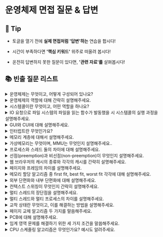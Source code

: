 # 운영체제 면접 질문 & 답변

## 🎁 Tip

- 토글을 열기 전에 **실제 면접처럼 '답변'하는** 연습을 합시다!

- 시간이 부족하다면 **'핵심 키워드'** 위주로 떠올려 봅시다!

- 온전히 답변하지 못한 질문이 있다면, **'관련 자료'를** 살펴봅시다!

## 📚 빈출 질문 리스트

<details>
<summary>운영체제는 무엇이고, 어떻게 구성되어 있나요?</summary>

### 👨🏻‍💻 **답변**

```
운영체제는 컴퓨터 하드웨어와 응용 프로그램 간의 상호작용을 관리하고 제어하여 사용자가 컴퓨터를 쉽게 다루게 해주는 인터페이스입니다.
운영체제는 크게 커널과 인터페이스로 이루어져 있습니다.
커널은 운영체제의 핵심 부분이자 시스템콜 인터페이스를 제공하며
보안, 메모리, 프로세스, 파일 시스템, I/O 디바이스, I/O 요청 관리 등 운영체제의 중추적인 역할을 합니다.
그리고 커널 내부에는 시스템콜과 디바이스 드라이버가 존재합니다.
인터페이스는 사용자의 명령을 전달하고 실행 결과를 사용자에게 알려주는 역할을 합니다.
```

### 🎯 **핵심 키워드**

```
커널, 인터페이스
```

### 📔 **관련 자료**

- [1. 운영체제와 컴퓨터](1.%20운영체제와%20컴퓨터.md)

</details>

<details>
<summary> 운영체제의 역할에 대해 간략히 설명해주세요. </summary>

### 👨🏻‍💻 **답변**

```
운영체제의 역할은 크게 4가지로 나눠볼 수 있습니다.
첫 번째, CPU를 어떤 프로세스에 할당할지, 프로세스의 생성과 삭제, 자원 할당 및 반환을 관리합니다.
두 번째, 한정된 메모리를 어떤 프로세스에 할당할지 관리합니다.
세 번째, 디스크 파일을 어떠한 방법으로 보관할지 관리합니다.
마지막으로 I/O 디바이스들과 컴퓨터 간 데이터를 주고받는 것을 관리합니다.
```

### 🎯 **핵심 키워드**

```
CPU, 프로세스, 메모리, 디스크 파일, I/O 디바이스 관리
```

### 📔 **관련 자료**

- [1. 운영체제와 컴퓨터](1.%20운영체제와%20컴퓨터.md)

</details>

<details>
<summary>시스템콜이란 무엇이고, 어떤 역할을 하나요?</summary>

### 👨🏻‍💻 **답변**

```
시스템 콜은 운영체제의 커널 기능을 사용자 프로그램이 호출할 수 있게 해주는 인터페이스입니다.
운영체제의 커널은 하드웨어 제어, 메모리 관리, 프로세스 관리 등 시스템의 중요한 기능을 수행하며, 이러한 기능들은 커널 모드에서만 실행될 수 있습니다.
사용자 프로그램은 커널 모드에서 실행되는 코드에 직접 접근할 수 없으므로, 시스템 콜을 통해 필요한 커널 기능을 요청하고 결과를 받아옵니다.
예를 들어, 파일을 읽거나 쓰기 위해 응용 프로그램은 시스템 콜을 사용하여 커널의 파일 시스템 드라이버를 호출합니다.
이 과정에서 응용 프로그램은 파일 시스템 작업을 수행할 수 있는 권한을 커널에 요청하고, 커널은 이 요청을 처리하여 응용 프로그램에 필요한 결과를 반환합니다.

시스템 콜은 운영체제의 중요한 부분으로, 응용 프로그램과 운영체제 간의 인터페이스를 제공하며, 운영체제의 기능을 안전하고 효율적으로 사용할 수 있게 합니다.
이를 통해 응용 프로그램은 하드웨어 직접 접근 없이도 필요한 작업을 수행할 수 있습니다.
```

### 🎯 **핵심 키워드**

```
운영체제, 커널, 인터페이스, 기능 수행, 하드웨어 접근
```

### 📔 **관련 자료**

- [1. 운영체제와 컴퓨터](1.%20운영체제와%20컴퓨터.md)

</details>

<details>
<summary>IO 요청으로 파일 시스템의 파일을 읽는 함수가 발동했을 시 시스템콜의 실행 과정을 설명해주세요.</summary>

### 👨🏻‍💻 **답변**

```
유저 프로그램이 modebit 1의 유저 모드에서 운영체제의 서비스를 받기 위해 접근하면,
호출된 시스템 콜이 유저 모드를 modebit 0의 커널 모드로 변환한 후 운영체제의 자원을 이용한 로직을 수행합니다.
그런 다음 다시 유저 모드로 돌아가서 그 뒤의 유저 프로그램 로직을 수행합니다.
```

### 🎯 **핵심 키워드**

```
modebit, 유저 모드, 커널 모드
```

### 📔 **관련 자료**

- [1. 운영체제와 컴퓨터](1.%20운영체제와%20컴퓨터.md)

</details>

<details>
<summary> GUI와 CUI에 대해 설명해주세요.</summary>

### 👨🏻‍💻 **답변**

```
CUI와 GUI는 사용자가 전자장치와 상호 작용할 수 있도록 하는 유저 인터페이스의 형태입니다.
CUI는 CMD 창과 같이 오직 텍스트로 컴퓨터와 상호 작용하는 인터페이스입니다.
GUI는 단순 명령어 창이 아닌 아이콘을 마우스로 클릭하는 등 그래픽 위주의 인터페이스를 말하며, 단순한 동작으로 컴퓨터와 상호 작용할 수 있도록 해줍니다.
```

### 🎯 **핵심 키워드**

```
유저 인터페이스, 텍스트, 그래픽
```

### 📔 **관련 자료**

- [1. 운영체제와 컴퓨터](1.%20운영체제와%20컴퓨터.md)

</details>

<details>
<summary>인터럽트란 무엇인가요? </summary>

### 👨🏻‍💻 **답변**

```
인터럽트는 어떤 신호가 들어왔을때 CPU 를 잠깐 정지시키는것을 말합니다.
키보드, 마우스 등 IO 디바이스로 인한 인터럽트, 0으로 숫자를 나누는 산술연산에서의 인터럽트, 프로세스 오류 등으로 발생합니다.
인터럽트가 발생되면 인터럽트 핸들러 함수가 모여 있는 인터럽트 벡터로 가서 인터럽트 핸들러 함수가 실행됩니다.
인터럽트 간에는 우선순위가 있고 우선순위에 따라 실행되어 인터럽트는 하드웨어 인터럽트, 소프트웨어 인터럽트 2가지로 나뉩니다.
```

### 🎯 **핵심 키워드**

```
CPU, 인터럽트 핸들러 함수
```

### 📔 **관련 자료**

- [1. 운영체제와 컴퓨터](1.%20운영체제와%20컴퓨터.md)

</details>

<details>
<summary>메모리 계층에 대해서 설명해주세요.</summary>

### 👨🏻‍💻 **답변**

``` 
메모리 계층은 레지스터, 캐시, 주기억장치, 보조기억장치로 구성되어 있습니다. 
레지스터는 CPU 안에 있는 메모리로 휘발성이며 속도가 가장 빠르고 기억 용량이 가장 낮습니다. 
캐시는 CPU 안에 있는 메모리로 대표적으로 L1, L2 캐시가 있으며 휘발성이고 속도가 빠르며 기억 용량이 낮습니다. 
주기억장치는 RAM을 가리키며 휘발성이며 속도와 기억 용량이 보통입니다.
보조기억장치로는 HDD, SSD를 일컬으며 비휘발성이며 속도가 낮고 기억 용량이 높습니다. 
```

### 🎯 **핵심 키워드**

```
 ‘레지스터, 캐시, 주기억장치(RAM), 보조기억장치(HDD, SSD)’ + ‘휘발성, 속도, 기억 용량’
```

### 📔 **관련 자료**

- [2. 메모리](2.%20메모리.md)

</details>

<details>
<summary>가상메모리는 무엇이며, MMU는 무엇인지 설명해주세요..</summary>

### 👨🏻‍💻 **답변**

``` 
가상메모리는 RAM의 크기를 실제보다 크게 확장하는 기술입니다. 이를 통해 프로세스 전체가 메모리 내에 올라오지 않더라도 실행이 가능하도록 합니다. 이를 통해 더 많은 프로그램이 동시에 실행될 수 있고, 프로그램들 간의 메모리 사용이 효율적으로 관리될 수 있습니다. 
MMU는 CPU와 메모리 사이에 위치하며 가상 주소를 실제 메모리 주소로 변환해주는 장치입니다. 
```

### 🎯 **핵심 키워드**

```
확장, 가상 주소, 실제 주소, 변환
```

### 📔 **관련 자료**

- [2. 메모리](2.%20메모리.md)

</details>

<details>
<summary>프로세스와 스레드 둘의 차이에 대해 설명해주세요.</summary>

### 👨🏻‍💻 **답변**

``` 
프로세스는 메인 메모리(주기억장치)에 적재되어 실행되는 프로그램의 인스턴스를 의미하며, 운영체제로부터 자원을 할당받은 작업의 단위를 의미합니다. 반면, 스레드는 한 프로세스 내의 실행 흐름의 단위를 의미합니다. 

프로세스는 프로세스마다 최소 하나의 스레드를 보유하고 있으며, 각각 별도의 주소공간을 독립적으로 할당받게 됩니다.
반면 스레드는 스택만 공간을 따로 할당받고 나머지 힙, 데이터, 코드 영역에서는 공간과 자원을 공유하며 사용하게 됩니다.
```

### 🎯 **핵심 키워드**

```
단위, 독립, 공유
```

### 📔 **관련 자료**

- [3. 프로세스와 스레드](3.%20프로세스와%20스레드.md)

</details>

<details>
<summary>선점(preemption)과 비선점(non-preemption)이 무엇인지 설명해주세요.</summary>

### 👨🏻‍💻 **답변**

``` 
선점 방식은 현재 사용하고 있는 프로세스를 알고리즘에 의해 중단시키고 다른 프로세스에 CPU 소유권을 할당하는 방식입니다. 반면, 비선점 방식은 프로세스가 스스로 CPU 소유권을 포기하는 방식이며, 강제로 프로세스를 중지하지 않습니다. 그렇기에 현재 실행되고 있는 프로세스의 CPU 사용이 끝날 때까지 기다려야 합니다.
```

### 🎯 **핵심 키워드**

```
소유권, 중단
```

### 📔 **관련 자료**

- [4. CPU 스케줄링 알고리즘](4.%20CPU%20스케줄링%20알고리즘.md)

</details>

<details>
<summary> 웹 브라우저의 캐시의 종류와 각각의 캐시를 간략히 설명해주세요. </summary>

### 👨🏻‍💻 **답변**

```
웹 브라우저의 대표적인 캐시로는 쿠키, 로컬 스토리지, 세션 스토리지가 있습니다.
쿠키는 만료기한이 있는 키-값 저장소이며 4KB까지 데이터를 저장할 수 있고 만료기한을 정할 수 있습니다.
로컬 스토리지는 만료기한이 없는 키-값 저장소이며 최대 10MB까지 저장할 수 있고 도메인 단위로 저장 및 생성됩니다.
마지막으로 세션 스토리지는 만료기한이 없는 키-값 저장소이며 최대 5MB까지 저장할 수 있고 탭 단위로 생성됩니다.
추가로 로컬 스토리지와 세션 스토리지는 클라이언트에서만 수정 가능합니다.
```

### 🎯 **핵심 키워드**

```
쿠키, 로컬 스토리지, 세션 스토리지, 만료기한
```

### 📔 **관련 자료**

- [2. 메모리](2.%20메모리.md)

</details>

<details>
<summary> 페이지와 프레임의 차이를 설명해주세요. </summary>

### 👨🏻‍💻 **답변**

```
페이지는 가상 메모리를 사용하는 최소 크기 단위를 뜻하고 프레임은 실제 메모리를 사용하는 최소 크기 단위를 뜻합니다.
페이지와 프레임 모두 최소 크기 단위라는 점은 같지만, 가상 메모리에서의 단위인지 실제 메모리에서의 단위인지에 차이가 있습니다.
```

### 🎯 **핵심 키워드**

```
가상 메모리, 실제 메모리, 단위
```

### 📔 **관련 자료**

- [2. 메모리](2.%20메모리.md)

</details>

<details>
<summary> 메모리 할당 알고리즘 중 first fit, best fit, worst fit 각각에 대해 설명해주세요. </summary>

### 👨🏻‍💻 **답변**

```
first fit은 최초적합으로도 불리며 위쪽이나 아래쪽부터 시작하여 홀을 찾으면 메모리를 바로 할당하는 알고리즘 입니다.
best fit은 최적적합으로도 불리며 프로세스의 크기 이상인 공간 중 가장 작은 홀부터 메모리를 할당하는 알고리즘 입니다.
마지막으로 worst fit은 최악적합으로도 불리며 프로세스의 크기와 가장 많이 차이가 나는 홀에 메모리를 할당하는 알고리즘 입니다.
```

### 🎯 **핵심 키워드**

```
최초적합, 최적적합, 최악적합
```

### 📔 **관련 자료**

- [2. 메모리](2.%20메모리.md)

</details>

<details>
<summary> 외부 단편화와 내부 단편화에 대해 설명해주세요. </summary>

### 👨🏻‍💻 **답변**

```
외부 단편화는 메모리를 나는 크기보다 프로그램이 커서 들어가지 못하는 공간이 많이 발생하는 현상을 말합니다. 이는 메모리 배치에 따라 발생하는 문제입니다.
반대로 내부 단편화는 메모리를 나눈 크기보다 프로그램이 작아서 내부에 사용 불가능한 공간이 많이 발생하는 현상을 말합니다.
```

### 🎯 **핵심 키워드**

```
메모리, 프로그램 크기
```

### 📔 **관련 자료**

- [2. 메모리](2.%20메모리.md)

</details>

<details>
<summary> 컨텍스트 스위칭이 무엇인지 간략히 설명해주세요. </summary>

### 👨🏻‍💻 **답변**

```
하나의 프로세스가 CPU를 사용 중인 상태에서 다른 프로세스가 CPU를 사용하도록 하기 위해, PCB를 교환하는 과정을 말합니다.
컨텍스트 스위칭이 일어나면 유휴시간 (idle time) 및 캐시미스 등의 비용이 발생하게 됩니다.
```

### 🎯 **핵심 키워드**

```
PCB 교환, 유휴시간, 캐시미스
```

### 📔 **관련 자료**

- [3. 프로세스와 스레드](3.%20프로세스와%20스레드.md)

</details>

<details>
<summary>멀티 스레드의 장단점을 설명해주세요.</summary>

### 👨🏻‍💻 **답변**

``` 
멀티 스레드를 통해 하나의 실행 흐름인 프로세스를 여러 개의 실행 흐름으로 만들 수 있습니다. 스레드는 자원을 공유하기 때문에, 프로세스의 처리 능력 향상과 자원의 소모가 줄어드는 것을 기대할 수 있다는 장점이 있습니다.  
하지만 하나의 스레드에 문제가 생길 경우 다른 스레드에도 영향을 끼쳐 프로세스에 문제가 생길 수 있다는 단점이 있습니다.
```

### 🎯 **핵심 키워드**

```
자원 공유, 프로세스
```

### 📔 **관련 자료**

- [3. 프로세스와 스레드](3.%20프로세스와%20스레드.md)
- [운영체제 기술면접](https://imbf.github.io/interview/2020/11/26/NAVER-Interview-Preparation-1.html)

</details>

<details>

<summary>멀티 스레드와 멀티 프로세스의 차이를 설명해주세요.</summary>

### 👨🏻‍💻 **답변**

``` 
멀티프로세싱은 여러 개의 프로세스를 통해 동시에 두 가지 이상의 일을 수행하는 것을 말합니다.
이를 통해 하나 이상의 일을 병렬로 처리할 수 있으며
특정 프로세스의 메모리, 프로세스 중 일부에 문제가 발생하더라도 다른 프로세스를 이용해 처리할 수 있어 신뢰성이 높다는 강점이 있습니다.

멀티 스레딩은 프로세스 내 작업을 여러 개의 스레드로 처리하는 기법을 말하며,
스레드끼리 서로 자원을 공유하기 때문에 효율성이 높습니다.
하지만 하나의 스레드에 문제가 생기면 프로세스에 영향을 줄 수 있다는 단점이 있습니다.

멀티프로세싱의 경우 프로세스끼리는 자원을 공유하지 않지만,
멀티스레딩의 경우에는 스레드끼리 같은 프로세스의 자원을 공유한다는 차이가 있습니다.
```

### 🎯 **핵심 키워드**

```
병렬 처리, 신뢰성, 효율성, 자원 공유
```

### 📔 **관련 자료**

- [3. 프로세스와 스레드](3.%20프로세스와%20스레드.md)
- [멀티 스레드와 멀티 프로세스](https://inpa.tistory.com/entry/%F0%9F%91%A9%E2%80%8D%F0%9F%92%BB-multi-process-multi-thread)
</details>

<details>
<summary>교착 상태란 무엇이고, 이를 해결하는 방법을 설명해주세요.</summary>

### 👨🏻‍💻 **답변**

``` 
두 개 이상의 프로세스가 서로가 가진 자원을 기다리며 중단된 상태로 데드락 이라고도 합니다.
교착 상태는 상호 배제, 점유와 대기, 비선점, 환형 대기의 4가지 조건을 만족할 때 발생합니다. 
이를 해결하기 위해서는 4가지 방법이 존재합니다. 애초에 자원을 할당할 때 교착 상태의 조건을 만족시키지 않게 함으로써 교착 상태를 방지하는 예방과, 교착상태가 발생할 가능성이 있는 자원 할당은 하지 않는 회피 방식, 그리고 교착상태가 발생 할 수 있도록 놔 두고 교착상태가 발생 할 경우 찾아내어 고치는 탐지 및 회복 방식이 있고, 현대 운영체제는 이러한 교착 상태가 드물게 일어나고 고치는 비용이 더 크다는 점에서 사용자가 직접 작업을 종료하는 방식을 채택했습니다.
```

### 🎯 **핵심 키워드**

```
예방, 회피, 탐지 및 회복, 사용자 종료
```

### 📔 **관련 자료**

- [3. 프로세스와 스레드](3.%20프로세스와%20스레드.md)

</details>

<details>

<summary>페이지 교체 알고리즘 두 가지를 말씀해주세요.</summary>

### 👨🏻‍💻 **답변**

```
페이지 교체 알고리즘에는
메모리에 가장 먼저 적재된 페이지를 교체하는 FIFO와
참조가 가장 오래된 페이지를 교체하는 LRU가 있습니다.
FIFO의 경우는 단순하지만, 프로그램 실행 내내 사용될 페이지는 먼저 적재되었다고 해서 교체되면 안되기 때문에
성능 측면에서 좋지 않다는 문제점이 있습니다.
LRU의 경우는 가장 오래된 페이지라는 것을 파악하기 위해 각 페이지마다 계수기, 스택을 두어야 하는 문제점이 있습니다.
```

### 🎯 **핵심 키워드**

```
메모리, 페이지, 참조
```

### 📔 **관련 자료**

- [2. 메모리](2.%20메모리.md)

</details>

<details>

<summary>PCB에 대해 설명해주세요.</summary>

### 👨🏻‍💻 **답변**

```
PCB는 프로세스 제어 블록이라고도 하며, 운영체제에서 프로세스에 대한 메타데이터를 저장한 데이터를 말합니다.
프로세스가 생성되면 운영체제는 해당 PCB를 생성하는데, 프로세스 스케줄링 상태, 프로세스 ID, 레지스터 값 등으로 이루어져 있습니다.
이는 프로세스의 중요한 정보를 포함하고 있기 때문에 일반 사용자가 접근하지 못하도록 커널 스택의 가장 앞부분에서 관리됩니다.
```

### 🎯 **핵심 키워드**

```
프로세스, 메타데이터, 커널 스택
```

### 📔 **관련 자료**

- [3. 프로세스와 스레드](3.%20프로세스와%20스레드.md)

</details>

<details>

<summary>임계 영역 문제를 해결하기 위한 세 가지 조건을 말씀해주세요.</summary>

### 👨🏻‍💻 **답변**

```
임계 영역을 해결하기 위한 조건으로는
한 프로세스가 임계 영역에 들어갔을 때 다른 프로세스는 들어갈 수 없는 상호 배제와
특정 프로세스가 영원히 임계 영역에 들어가지 못하면 안되는 한정 대기,
그리고 만약 어떠한 프로세스도 임계 영역을 사용하지 않는다면 임계 영역 외부의 어떠한 프로세스도 들어갈 수 있는 융통성이 있습니다.
```

### 🎯 **핵심 키워드**

```
상호 배제, 한정 대기, 융통성
```

### 📔 **관련 자료**

- [3. 프로세스와 스레드](3.%20프로세스와%20스레드.md)

</details>

<details>

<summary>CPU 스케줄링 알고리즘은 무엇인가요? 예시도 알려주세요.
</summary>

### 👨🏻‍💻 **답변**

```
CPU 스케줄링 알고리즘은 프로세스에서 해야 하는 일을 스레드 단위로 배치하는 알고리즘을 의미합니다. 
프로그램이 실행될 때 어떤 프로그램에게 CPU 소유권을 줄 것인지 결정합니다. 
```

### 🎯 **핵심 키워드**

```
배치, 프로세스, 스레드, CPU 소유권
```

### 📔 **관련 자료**

- [4. CPU 스케줄링 알고리즘](4.%20CPU%20스케줄링%20알고리즘.md)

</details>